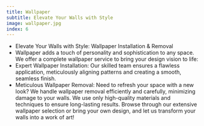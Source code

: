 ```yaml
---
title: Wallpaper
subtitle: Elevate Your Walls with Style
image: wallpaper.jpg
index: 6
---
```

- Elevate Your Walls with Style: Wallpaper Installation & Removal
- Wallpaper adds a touch of personality and sophistication to any space. We offer a complete wallpaper service to bring your design vision to life:
- Expert Wallpaper Installation: Our skilled team ensures a flawless application, meticulously aligning patterns and creating a smooth, seamless finish.
- Meticulous Wallpaper Removal: Need to refresh your space with a new look? We handle wallpaper removal efficiently and carefully, minimizing damage to your walls.
We use only high-quality materials and techniques to ensure long-lasting results.  Browse through our extensive wallpaper selection or bring your own design, and let us transform your walls into a work of art!